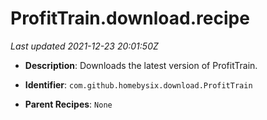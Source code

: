 # ProfitTrain.download.recipe

_Last updated 2021-12-23 20:01:50Z_

- **Description**: Downloads the latest version of ProfitTrain.

- **Identifier**: `com.github.homebysix.download.ProfitTrain`

- **Parent Recipes**: `None`
